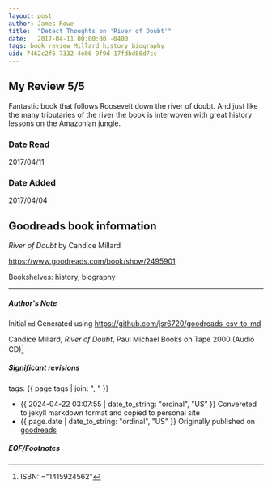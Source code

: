 ```yaml
---
layout: post
author: James Rowe
title:  "Detect Thoughts on 'River of Doubt'"
date:   2017-04-11 00:00:00 -0400
tags: book review Millard history biography
uid: 7462c2f6-7332-4e06-9f9d-17fdbd80d7cc
---
```


<!-- highly dependent on how you personally use jekyll templates, and how you want this to show up -->
<!-- escape any jekyll keys with double brackets -->

## My Review 5/5

Fantastic book that follows Roosevelt down the river of doubt. And just like the many tributaries of the river the book is interwoven with great history lessons on the Amazonian jungle.

### Date Read
2017/04/11

### Date Added
2017/04/04

## Goodreads book information

*River of Doubt* by Candice Millard

https://www.goodreads.com/book/show/2495901

Bookshelves: history, biography

---

##### Author's Note

Initial `md` Generated using https://github.com/jsr6720/goodreads-csv-to-md

Candice Millard, *River of Doubt*, Paul Michael Books on Tape 2000 (Audio CD)[^1]

##### Significant revisions

tags: {{ page.tags | join: ", " }} <!-- todo move this somewhere -->

- {{ 2024-04-22 03:07:55 | date_to_string: "ordinal", "US" }} Convereted to jekyll markdown format and copied to personal site
- {{ page.date | date_to_string: "ordinal", "US" }} Originally published on [goodreads](https://www.goodreads.com)

##### EOF/Footnotes

[^1]: ISBN: ="1415924562"